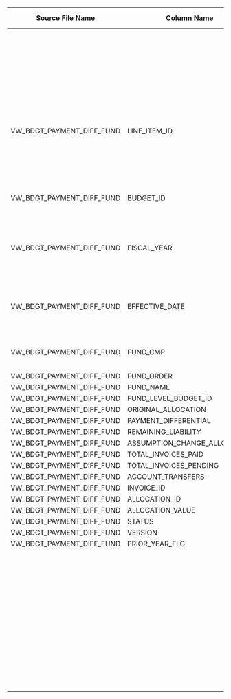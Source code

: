 |	Source File Name	|	Column Name	|	Data Type	|	Length	|	Precision	|	Nullable	|	PK	|	BK	|		|		|		|		|	Target Table Name	|	Column Name	|	Data Type	|	Length	|	Nullable	|	PK	|
|	---	|	---	|	---	|	---	|	---	|	---	|	---	|	---	|	---	|	---	|	---	|	---	|	---	|	---	|	---	|	---	|	---	|	---	|
|		|		|		|		|		|		|		|		|		|		|	"Update if data already present, else inert"	|		|		|		|		|		|		|		|
|	VW_BDGT_PAYMENT_DIFF_FUND	|	LINE_ITEM_ID	|	string	|	100	|		|		|		|	SEQ Number	|		|	Table  Name : HDM.BUD_PMT_DIFF_FUND <br>Condition: BUD_KEY = BUD_KEY1 AND EXPNS_LINE_ITEM_KEY = EXPNS_LINE_ITEM_KEY1 AND FISCL_YR = FISCAL_YEAR AND BUD_FUND_COMPST_KEY = BUD_FUND_COMPST_KEY1 <br>Output Column: PMT_DIFF_FUND_KEY	|		|		|	BUD_PMT_DIFF_FUND	|	PMT_DIFF_FUND_KEY	|	"number(p,s)"	|	10	|		|		|
|	VW_BDGT_PAYMENT_DIFF_FUND	|	BUDGET_ID	|	string	|	30	|		|		|		|		|		|	Table  Name : HDM.BUDGET <br>Condition: BUD_ID = BUDGET_ID_out<br>Output Column: BUD_KEY 	|		|		|	BUD_PMT_DIFF_FUND	|	BUD_KEY	|	"number(p,s)"	|	10	|		|		|
|	VW_BDGT_PAYMENT_DIFF_FUND	|	FISCAL_YEAR	|	double	|	15	|		|		|		|		|		|	Table  Name : HDM.BUD_EXPENSE_LINE_ITEM <br>Condition: EXPNS_LINE_ITEM_ID = LINE_ITEM_ID_out<br>Output Column: EXPNS_LINE_ITEM_KEY 	|		|		|	BUD_PMT_DIFF_FUND	|	EXPNS_LINE_ITEM_KEY	|	"number(p,s)"	|	10	|		|		|
|	VW_BDGT_PAYMENT_DIFF_FUND	|	EFFECTIVE_DATE	|	string	|	30	|		|		|		|		|		|	Table  Name : HDM.BUD_FUND_COMPOSITE<br>Condition: FUND_COMPST_ID = FUND_CMP_out <br>Output Column: BUD_FUND_COMPST_KEY	|		|		|	BUD_PMT_DIFF_FUND	|	BUD_FUND_COMPST_KEY	|	"number(p,s)"	|	10	|		|		|
|	VW_BDGT_PAYMENT_DIFF_FUND	|	FUND_CMP	|	string	|	20	|		|		|		|		|		|	Table  Name : BUD_KEY<br>Condition:  BUD_ID = BUDGET_ID_out<br>Output Column: BUD_KEY 	|		|		|	BUD_PMT_DIFF_FUND	|	FUND_LVL_BUD_KEY	|	"number(p,s)"	|	10	|		|		|
|	VW_BDGT_PAYMENT_DIFF_FUND	|	FUND_ORDER	|	double	|	15	|		|		|		|	FISCAL_YEAR	|		|		|		|		|	BUD_PMT_DIFF_FUND	|	FISCL_YR	|	number	|	15	|		|		|
|	VW_BDGT_PAYMENT_DIFF_FUND	|	FUND_NAME	|	string	|	80	|		|		|		|	ORIGINAL_ALLOCATION	|		|		|		|		|	BUD_PMT_DIFF_FUND	|	ORIG_ALLOCN	|	number	|	15	|		|		|
|	VW_BDGT_PAYMENT_DIFF_FUND	|	FUND_LEVEL_BUDGET_ID	|	string	|	100	|		|		|		|	TOTAL_INVOICES_PAID	|		|		|		|		|	BUD_PMT_DIFF_FUND	|	TOT_INVCS_PAID	|	number	|	15	|		|		|
|	VW_BDGT_PAYMENT_DIFF_FUND	|	ORIGINAL_ALLOCATION	|	double	|	15	|		|		|		|	TOTAL_INVOICES_PENDING	|		|		|		|		|	BUD_PMT_DIFF_FUND	|	TOT_INVCS_PEND	|	number	|	15	|		|		|
|	VW_BDGT_PAYMENT_DIFF_FUND	|	PAYMENT_DIFFERENTIAL	|	double	|	15	|		|		|		|	ACCOUNT_TRANSFERS	|		|		|		|		|	BUD_PMT_DIFF_FUND	|	ACCT_XFERS	|	number	|	15	|		|		|
|	VW_BDGT_PAYMENT_DIFF_FUND	|	REMAINING_LIABILITY	|	double	|	15	|		|		|		|	PAYMENT_DIFFERENTIAL	|		|		|		|		|	BUD_PMT_DIFF_FUND	|	PMT_DIFFTL	|	number	|	15	|		|		|
|	VW_BDGT_PAYMENT_DIFF_FUND	|	ASSUMPTION_CHANGE_ALLOCATION	|	double	|	15	|		|		|		|	REMAINING_LIABILITY	|		|		|		|		|	BUD_PMT_DIFF_FUND	|	REMNG_LIAB	|	number	|	15	|		|		|
|	VW_BDGT_PAYMENT_DIFF_FUND	|	TOTAL_INVOICES_PAID	|	double	|	15	|		|		|		|	ASSUMPTION_CHANGE_ALLOCATION	|		|		|		|		|	BUD_PMT_DIFF_FUND	|	ASSMPN_CHG_ALLOCN	|	number	|	15	|		|		|
|	VW_BDGT_PAYMENT_DIFF_FUND	|	TOTAL_INVOICES_PENDING	|	double	|	15	|		|		|		|	PRIOR_YEAR_FLG	|		|		|		|		|	BUD_PMT_DIFF_FUND	|	PRIR_YR_FLG	|	nvarchar2	|	1	|		|		|
|	VW_BDGT_PAYMENT_DIFF_FUND	|	ACCOUNT_TRANSFERS	|	double	|	15	|		|		|		|	VERSION	|		|		|		|		|	BUD_PMT_DIFF_FUND	|	VRSN	|	number	|	15	|		|		|
|	VW_BDGT_PAYMENT_DIFF_FUND	|	INVOICE_ID	|	string	|	100	|		|		|		|		|	Y'	|		|		|		|	BUD_PMT_DIFF_FUND	|	CURR_ROW_FLG	|	nvarchar2	|	1	|		|		|
|	VW_BDGT_PAYMENT_DIFF_FUND	|	ALLOCATION_ID	|	string	|	100	|		|		|		|		|	SYSDATE	|		|		|		|	BUD_PMT_DIFF_FUND	|	ROW_STRT_DTTM	|	date	|	19	|		|		|
|	VW_BDGT_PAYMENT_DIFF_FUND	|	ALLOCATION_VALUE	|	double	|	15	|		|		|		|		|		|		|		|		|	BUD_PMT_DIFF_FUND	|	ROW_STOP_DTTM	|	date	|	19	|		|		|
|	VW_BDGT_PAYMENT_DIFF_FUND	|	STATUS	|	string	|	30	|		|		|		|		|		|		|		|		|	BUD_PMT_DIFF_FUND	|	ETL_LOAD_CYC_KEY	|	"number(p,s)"	|	10	|		|		|
|	VW_BDGT_PAYMENT_DIFF_FUND	|	VERSION	|	double	|	15	|		|		|		|		|		|		|		|		|	BUD_PMT_DIFF_FUND	|	SRC_SYS_ID	|	number	|	15	|		|		|
|	VW_BDGT_PAYMENT_DIFF_FUND	|	PRIOR_YEAR_FLG	|	string	|	1	|		|		|		|		|		|		|		|		|		|		|		|		|		|		|
|		|		|		|		|		|		|		|		|		|		|		|		|		|		|		|		|		|		|
|		|		|		|		|		|		|		|		|		|		|		|		|		|		|		|		|		|		|
|		|		|		|		|		|		|		|		|		|		|		|		|		|		|		|		|		|		|
|		|		|		|		|		|		|		|		|		|		|		|		|		|		|		|		|		|		|
|		|		|		|		|		|		|		|		|		|		|		|		|		|		|		|		|		|		|
|		|		|		|		|		|		|		|		|		|		|		|		|		|		|		|		|		|		|
|		|		|		|		|		|		|		|		|		|		|		|		|		|		|		|		|		|		|
|		|		|		|		|		|		|		|		|		|		|		|		|		|		|		|		|		|		|
|		|		|		|		|		|		|		|		|		|		|		|		|		|		|		|		|		|		|
|		|		|		|		|		|		|		|		|		|		|		|		|		|		|		|		|		|		|
|		|		|		|		|		|		|		|		|		|		|		|		|		|		|		|		|		|		|
|		|		|		|		|		|		|		|		|		|		|		|		|		|		|		|		|		|		|
|		|		|		|		|		|		|		|		|		|		|		|		|		|		|		|		|		|		|
|		|		|		|		|		|		|		|		|		|		|		|		|		|		|		|		|		|		|
|		|		|		|		|		|		|		|		|		|		|		|		|		|		|		|		|		|		|
|		|		|		|		|		|		|		|		|		|		|		|		|		|		|		|		|		|		|
|		|		|		|		|		|		|		|		|		|		|		|		|		|		|		|		|		|		|
|		|		|		|		|		|		|		|		|		|		|		|		|		|		|		|		|		|		|
|		|		|		|		|		|		|		|		|		|		|		|		|		|		|		|		|		|		|
|		|		|		|		|		|		|		|		|		|		|		|		|		|		|		|		|		|		|
|		|		|		|		|		|		|		|		|		|		|		|		|		|		|		|		|		|		|
|		|		|		|		|		|		|		|		|		|		|		|		|		|		|		|		|		|		|
|		|		|		|		|		|		|		|		|		|		|		|		|		|		|		|		|		|		|
|		|		|		|		|		|		|		|		|		|		|		|		|		|		|		|		|		|		|
|		|		|		|		|		|		|		|		|		|		|		|		|		|		|		|		|		|		|
|		|		|		|		|		|		|		|		|		|		|		|		|		|		|		|		|		|		|
|		|		|		|		|		|		|		|		|		|		|		|		|		|		|		|		|		|		|
|		|		|		|		|		|		|		|		|		|		|		|		|		|		|		|		|		|		|
|		|		|		|		|		|		|		|		|		|		|		|		|		|		|		|		|		|		|
|		|		|		|		|		|		|		|		|		|		|		|		|		|		|		|		|		|		|
|		|		|		|		|		|		|		|		|		|		|		|		|		|		|		|		|		|		|
|		|		|		|		|		|		|		|		|		|		|		|		|		|		|		|		|		|		|
|		|		|		|		|		|		|		|		|		|		|		|		|		|		|		|		|		|		|
|		|		|		|		|		|		|		|		|		|		|		|		|		|		|		|		|		|		|
|		|		|		|		|		|		|		|		|		|		|		|		|		|		|		|		|		|		|
|		|		|		|		|		|		|		|		|		|		|		|		|		|		|		|		|		|		|
|		|		|		|		|		|		|		|		|		|		|		|		|		|		|		|		|		|		|
|		|		|		|		|		|		|		|		|		|		|		|		|		|		|		|		|		|		|
|		|		|		|		|		|		|		|		|		|		|		|		|		|		|		|		|		|		|
|		|		|		|		|		|		|		|		|		|		|		|		|		|		|		|		|		|		|
|		|		|		|		|		|		|		|		|		|		|		|		|		|		|		|		|		|		|
|		|		|		|		|		|		|		|		|		|		|		|		|		|		|		|		|		|		|
|		|		|		|		|		|		|		|		|		|		|		|		|		|		|		|		|		|		|
|		|		|		|		|		|		|		|		|		|		|		|		|		|		|		|		|		|		|
|		|		|		|		|		|		|		|		|		|		|		|		|		|		|		|		|		|		|
|		|		|		|		|		|		|		|		|		|		|		|		|		|		|		|		|		|		|
|		|		|		|		|		|		|		|		|		|		|		|		|		|		|		|		|		|		|
|		|		|		|		|		|		|		|		|		|		|		|		|		|		|		|		|		|		|
|		|		|		|		|		|		|		|		|		|		|		|		|		|		|		|		|		|		|
|		|		|		|		|		|		|		|		|		|		|		|		|		|		|		|		|		|		|
|		|		|		|		|		|		|		|		|		|		|		|		|		|		|		|		|		|		|
|		|		|		|		|		|		|		|		|		|		|		|		|		|		|		|		|		|		|
|		|		|		|		|		|		|		|		|		|		|		|		|		|		|		|		|		|		|
|		|		|		|		|		|		|		|		|		|		|		|		|		|		|		|		|		|		|
|		|		|		|		|		|		|		|		|		|		|		|		|		|		|		|		|		|		|
